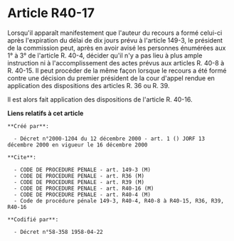 # Article R40-17

Lorsqu'il apparaît manifestement que l'auteur du recours a formé celui-ci après l'expiration du délai de dix jours prévu à
l'article 149-3, le président de la commission peut, après en avoir avisé les personnes énumérées aux 1° à 3° de l'article R.
40-4, décider qu'il n'y a pas lieu à plus ample instruction ni à l'accomplissement des actes prévus aux articles R. 40-8 à R.
40-15. Il peut procéder de la même façon lorsque le recours a été formé contre une décision du premier président de la cour
d'appel rendue en application des dispositions des articles R. 36 ou R. 39.

Il est alors fait application des dispositions de l'article R. 40-16.

**Liens relatifs à cet article**

	**Créé par**:

	  - Décret n°2000-1204 du 12 décembre 2000 - art. 1 () JORF 13 décembre 2000 en vigueur le 16 décembre 2000

	**Cite**:

	  - CODE DE PROCEDURE PENALE - art. 149-3 (M)
	  - CODE DE PROCEDURE PENALE - art. R36 (M)
	  - CODE DE PROCEDURE PENALE - art. R39 (M)
	  - CODE DE PROCEDURE PENALE - art. R40-16 (M)
	  - CODE DE PROCEDURE PENALE - art. R40-4 (M)
	  - Code de procédure pénale 149-3, R40-4, R40-8 à R40-15, R36, R39, R40-16

	**Codifié par**:

	  - Décret n°58-358 1958-04-22
